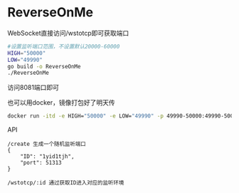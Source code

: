 # ReverseOnMe
WebSocket直接访问/wstotcp即可获取端口<br>
```bash
#设置监听端口范围，不设置默认20000-60000
HIGH="50000"
LOW="49990"
go build -o ReverseOnMe
./ReverseOnMe
```
访问8081端口即可

也可以用docker，镜像打包好了明天传

```bash
docker run -itd -e HIGH="50000" -e LOW="49990" -p 49990-50000:49990-50000 -P reverseonme
```
API
```
/create 生成一个随机监听端口
{
    "ID": "1yid1tjh",
    "port": 51313
}

/wstotcp/:id 通过获取ID进入对应的监听环境

```

